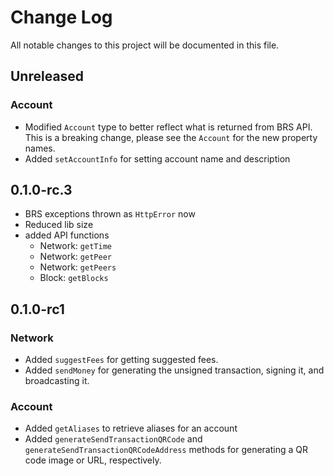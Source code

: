 # Change Log
All notable changes to this project will be documented in this file.

## Unreleased
### Account
- Modified `Account` type to better reflect what is returned from BRS API. This is a breaking change, please see the `Account` for the new property names.  
- Added `setAccountInfo` for setting account name and description

## 0.1.0-rc.3
- BRS exceptions thrown as `HttpError` now
- Reduced lib size
- added API functions
    - Network: `getTime`
    - Network: `getPeer`
    - Network: `getPeers`
    - Block: `getBlocks`

## 0.1.0-rc1
### Network
- Added `suggestFees` for getting suggested fees.
- Added `sendMoney` for generating the unsigned transaction, signing it, and broadcasting it.

### Account
- Added `getAliases` to retrieve aliases for an account
- Added `generateSendTransactionQRCode` and `generateSendTransactionQRCodeAddress` methods for generating a QR code image or URL, respectively.

